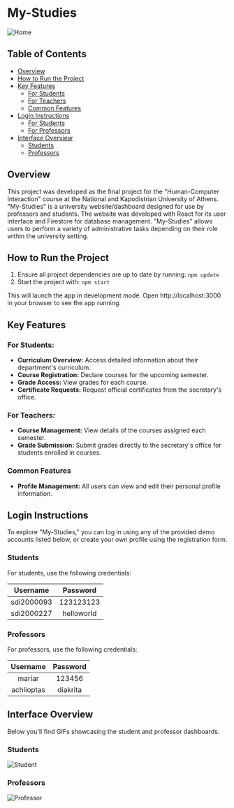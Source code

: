 # My-Studies

![Home](https://github.com/joannakonte/eam_project/blob/master/Videos/Home.gif)

## Table of Contents
- [Overview](#Overview)
- [How to Run the Project](#How-to-Run-the-Project)
- [Key Features](#Key-Features)
  - [For Students](#For-Students)
  - [For Teachers](#For-Teachers)
  - [Common Features](#Common-Features)
- [Login Instructions](#Login-Instructions)
  - [For Students](#For-Students)
  - [For Professors](#For-Professors)
- [Interface Overview](#Interface-Overview)
  - [Students](#Students)
  - [Professors](#Professors)


## Overview
This project was developed as the final project for the "Human-Computer Interaction" course at the National and Kapodistrian University of Athens. "My-Studies" is a university website/dashboard designed for use by professors and students. The website was developed with React for its user interface and Firestore for database management. "My-Studies" allows users to perform a variety of administrative tasks depending on their role within the university setting.

## How to Run the Project
1. Ensure all project dependencies are up to date by running:
   `npm update`
2. Start the project with:
   `npm start`
   
This will launch the app in development mode. Open http://localhost:3000 in your browser to see the app running.

##  Key Features

### For Students:
- **Curriculum Overview:** Access detailed information about their department's curriculum.
- **Course Registration:** Declare courses for the upcoming semester.
- **Grade Access:** View grades for each course.
- **Certificate Requests:** Request official certificates from the secretary's office.

### For Teachers:
- **Course Management:** View details of the courses assigned each semester.
- **Grade Submission:** Submit grades directly to the secretary's office for students enrolled in courses.

### Common Features

- **Profile Management:** All users can view and edit their personal profile information.

## Login Instructions
To explore "My-Studies," you can log in using any of the provided demo accounts listed below, or create your own profile using the registration form.

### Students
For students, use the following credentials:

| Username           | Password |
| :----------------: | :------: |
| sdi2000093        | 123123123 |
| sdi2000227        | helloworld |


### Professors
For professors, use the following credentials:

| Username           | Password |
| :----------------: | :------: |
| mariar        | 123456 |
| achlioptas    | diakrita |

## Interface Overview
Below you'll find GIFs showcasing the student and professor dashboards.

### Students
![Student](https://github.com/joannakonte/eam_project/blob/master/gifs/Student.gif)

### Professors
![Professor](https://github.com/joannakonte/eam_project/blob/master/gifs/Professor.gif)




